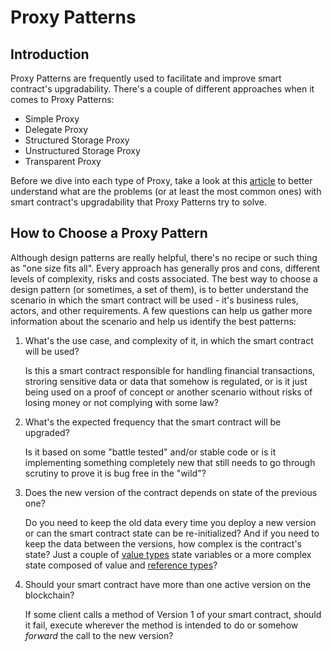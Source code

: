 # Proxy Patterns


## Introduction
Proxy Patterns are frequently used to facilitate and improve smart contract's upgradability. There's a couple of different approaches when it comes to Proxy Patterns:

- Simple Proxy
- Delegate Proxy
- Structured Storage Proxy
- Unstructured Storage Proxy
- Transparent Proxy

Before we dive into each type of Proxy, take a look at this [article](../Upgradability/index.md) to better understand what are the problems (or at least the most common ones) with smart contract's upgradability that Proxy Patterns try to solve.


## How to Choose a Proxy Pattern
Although design patterns are really helpful, there's no recipe or such thing as "one size fits all". Every approach has generally pros and cons, different levels of complexity, risks and costs associated. The best way to choose a design pattern (or sometimes, a set of them), is to better understand the scenario in which the smart contract will be used - it's business rules, actors, and other requirements. A few questions can help us gather more information about the scenario and help us identify the best patterns:

1. What's the use case, and complexity of it, in which the smart contract will be used?
  
    Is this a smart contract responsible for handling financial transactions, stroring sensitive data or data that somehow is regulated, or is it just being used on a proof of concept or another scenario without risks of losing money or not complying with some law?

2. What's the expected frequency that the smart contract will be upgraded?

    Is it based on some "battle tested" and/or stable code or is it implementing something completely new that still needs to go through scrutiny to prove it is bug free in the "wild"?

3. Does the new version of the contract depends on state of the previous one?

    Do you need to keep the old data every time you deploy a new version or can the smart contract state can be re-initialized? And if you need to keep the data between the versions, how complex is the contract's state? Just a couple of [value types](https://solidity.readthedocs.io/en/v0.4.21/types.html#value-types) state variables or a more complex state composed of value and [reference types](https://solidity.readthedocs.io/en/v0.4.21/types.html#reference-types)?

4. Should your smart contract have more than one active version on the blockchain?

    If some client calls a method of Version 1 of your smart contract, should it fail, execute wherever the method is intended to do or somehow _forward_ the call to the new version?




